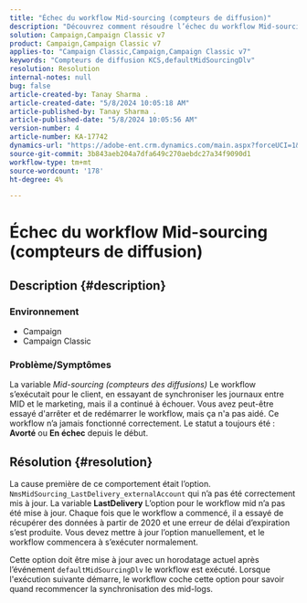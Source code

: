 ```yaml
---
title: "Échec du workflow Mid-sourcing (compteurs de diffusion)"
description: "Découvrez comment résoudre l’échec du workflow Mid-sourcing (compteurs de diffusions)."
solution: Campaign,Campaign Classic v7
product: Campaign,Campaign Classic v7
applies-to: "Campaign Classic,Campaign,Campaign Classic v7"
keywords: "Compteurs de diffusion KCS,defaultMidSourcingDlv"
resolution: Resolution
internal-notes: null
bug: false
article-created-by: Tanay Sharma .
article-created-date: "5/8/2024 10:05:18 AM"
article-published-by: Tanay Sharma .
article-published-date: "5/8/2024 10:05:56 AM"
version-number: 4
article-number: KA-17742
dynamics-url: "https://adobe-ent.crm.dynamics.com/main.aspx?forceUCI=1&pagetype=entityrecord&etn=knowledgearticle&id=d1c5c872-220d-ef11-9f8a-6045bd026dc7"
source-git-commit: 3b843aeb204a7dfa649c270aebdc27a34f9090d1
workflow-type: tm+mt
source-wordcount: '178'
ht-degree: 4%

---
```


# Échec du workflow Mid-sourcing (compteurs de diffusion)

## Description {#description}


### <b>Environnement</b>

- Campaign
- Campaign Classic




### <b>Problème/Symptômes</b>

La variable *Mid-sourcing (compteurs des diffusions)* Le workflow s’exécutait pour le client, en essayant de synchroniser les journaux entre MID et le marketing, mais il a continué à échouer. Vous avez peut-être essayé d&#39;arrêter et de redémarrer le workflow, mais ça n&#39;a pas aidé. Ce workflow n’a jamais fonctionné correctement. Le statut a toujours été : <b>Avorté</b> ou <b>En échec</b> depuis le début.


## Résolution {#resolution}


La cause première de ce comportement était l’option. `NmsMidSourcing_LastDelivery_externalAccount` qui n’a pas été correctement mis à jour. La variable <b>LastDelivery</b> L’option pour le workflow mid n’a pas été mise à jour. Chaque fois que le workflow a commencé, il a essayé de récupérer des données à partir de 2020 et une erreur de délai d’expiration s’est produite. Vous devez mettre à jour l’option manuellement, et le workflow commencera à s’exécuter normalement.

Cette option doit être mise à jour avec un horodatage actuel après l’événement `defaultMidSourcingDlv` le workflow est exécuté. Lorsque l&#39;exécution suivante démarre, le workflow coche cette option pour savoir quand recommencer la synchronisation des mid-logs.
